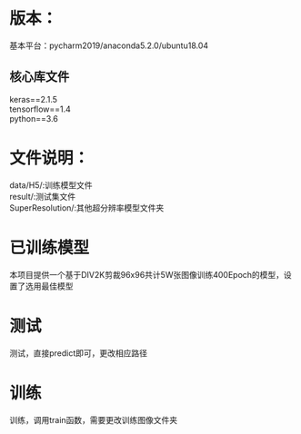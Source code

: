 # 版本：  
基本平台：pycharm2019/anaconda5.2.0/ubuntu18.04  
## 核心库文件  
keras==2.1.5  
tensorflow==1.4  
python==3.6  
# 文件说明：  
data/H5/:训练模型文件  
result/:测试集文件  
SuperResolution/:其他超分辨率模型文件夹
# 已训练模型
本项目提供一个基于DIV2K剪裁96x96共计5W张图像训练400Epoch的模型，设置了选用最佳模型  
# 测试
测试，直接predict即可，更改相应路径  
# 训练
训练，调用train函数，需要更改训练图像文件夹  

